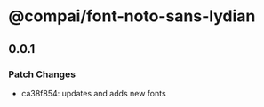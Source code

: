 # @compai/font-noto-sans-lydian

## 0.0.1
### Patch Changes

- ca38f854: updates and adds new fonts
